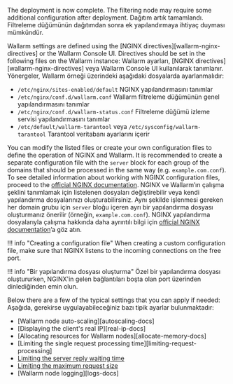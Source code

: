 The deployment is now complete. The filtering node may require some additional configuration after deployment.
Dağıtım artık tamamlandı. Filtreleme düğümünün dağıtımdan sonra ek yapılandırmaya ihtiyaç duyması mümkündür.

Wallarm settings are defined using the [NGINX directives][wallarm-nginx-directives] or the Wallarm Console UI. Directives should be set in the following files on the Wallarm instance:
Wallarm ayarları, [NGINX directives][wallarm-nginx-directives] veya Wallarm Console UI kullanılarak tanımlanır. Yönergeler, Wallarm örneği üzerindeki aşağıdaki dosyalarda ayarlanmalıdır:

* `/etc/nginx/sites-enabled/default` NGINX yapılandırmasını tanımlar
* `/etc/nginx/conf.d/wallarm.conf` Wallarm filtreleme düğümünün genel yapılandırmasını tanımlar
* `/etc/nginx/conf.d/wallarm-status.conf` Filtreleme düğümü izleme servisi yapılandırmasını tanımlar
* `/etc/default/wallarm-tarantool` veya `/etc/sysconfig/wallarm-tarantool` Tarantool veritabanı ayarlarını içerir

You can modify the listed files or create your own configuration files to define the operation of NGINX and Wallarm. It is recommended to create a separate configuration file with the `server` block for each group of the domains that should be processed in the same way (e.g. `example.com.conf`). To see detailed information about working with NGINX configuration files, proceed to the [official NGINX documentation](https://nginx.org/en/docs/beginners_guide.html).
NGINX ve Wallarm’ın çalışma şeklini tanımlamak için listelenen dosyaları değiştirebilir veya kendi yapılandırma dosyalarınızı oluşturabilirsiniz. Aynı şekilde işlenmesi gereken her domain grubu için `server` bloğu içeren ayrı bir yapılandırma dosyası oluşturmanız önerilir (örneğin, `example.com.conf`). NGINX yapılandırma dosyalarıyla çalışma hakkında daha ayrıntılı bilgi için [official NGINX documentation](https://nginx.org/en/docs/beginners_guide.html)’a göz atın.

!!! info "Creating a configuration file"
    When creating a custom configuration file, make sure that NGINX listens to the incoming connections on the free port.
    
!!! info "Bir yapılandırma dosyası oluşturma"
    Özel bir yapılandırma dosyası oluştururken, NGINX'in gelen bağlantıları boşta olan port üzerinden dinlediğinden emin olun.

Below there are a few of the typical settings that you can apply if needed:
Aşağıda, gerekirse uygulayabileceğiniz bazı tipik ayarlar bulunmaktadır:

* [Wallarm node auto-scaling][autoscaling-docs]
* [Displaying the client's real IP][real-ip-docs]
* [Allocating resources for Wallarm nodes][allocate-memory-docs]
* [Limiting the single request processing time][limiting-request-processing]
* [Limiting the server reply waiting time](https://nginx.org/en/docs/http/ngx_http_proxy_module.html#proxy_read_timeout)
* [Limiting the maximum request size](https://nginx.org/en/docs/http/ngx_http_core_module.html#client_max_body_size)
* [Wallarm node logging][logs-docs]